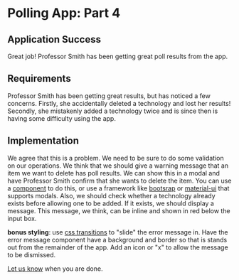 # Polling App: Part 4

## Application Success

Great job! Professor Smith has been getting great poll results from the app.

## Requirements

Professor Smith has been getting great results, but has noticed a few concerns. Firstly, she accidentally deleted a technology and lost her results! 
Secondly, she mistakenly added a technology twice and is since then is having some difficulty using the app.

## Implementation

We agree that this is a problem. We need to be sure to do some validation on our operations. We think that we should give a warning message that an item we want to delete has poll results. 
We can show this in a modal and have Professor Smith confirm that she wants to delete the item. You can use a [component](https://github.com/reactjs/react-modal) to do this, or use a framework 
like [bootsrap](https://getbootstrap.com/) or [material-ui](https://material-ui.com/) that supports modals. Also, we should check whether a technology
already exists before allowing one to be added. If it exists, we should display a message. This message, we think, can be inline and shown in red below the input box.

**bonus styling**: use [css transitions](https://www.w3schools.com/css/css3_transitions.asp) to "slide" the error message in. Have the error message component have a background and border
so that is stands out from the remainder of the app. Add an icon or "x" to allow the message to be dismissed.

[Let us know](https://github.com/un-loop/PollProject/blob/master/PART5.md) when you are done.
